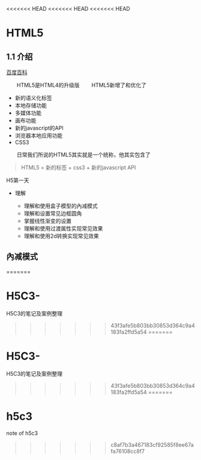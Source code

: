<<<<<<< HEAD
<<<<<<< HEAD
<<<<<<< HEAD
# HTML5 #

## 1.1 介绍 ##

[百度百科](https://baike.baidu.com/item/html5/4234903)

&emsp;&emsp;HTML5是HTML4的升级版
&emsp;&emsp;HTML5新增了和优化了
- 新的语义化标签
- 本地存储功能
- 多媒体功能
- 画布功能
- 新的javascript的API
- 浏览器本地应用功能
- CSS3

&emsp;&emsp;日常我们所说的HTML5其实就是一个统称，他其实包含了

> HTML5 = 新的标签 + css3 + 新的javascript API

H5第一天

- 理解

    - 理解和使用盒子模型的內减模式
    - 理解和设置常见边框圆角
    - 掌握线性渐变的设置
    - 理解和使用过渡属性实现常见效果
    - 理解和使用2d转换实现常见效果

## 內减模式 ##
=======
# H5C3-
H5C3的笔记及案例整理
>>>>>>> 43f3afe5b803bb30853d364c9a4183fa2ffd5a54
=======
# H5C3-
H5C3的笔记及案例整理
>>>>>>> 43f3afe5b803bb30853d364c9a4183fa2ffd5a54
=======
# h5c3
note of h5c3
>>>>>>> c8af7b3a467183cf92585f8ee67afa76108cc8f7
